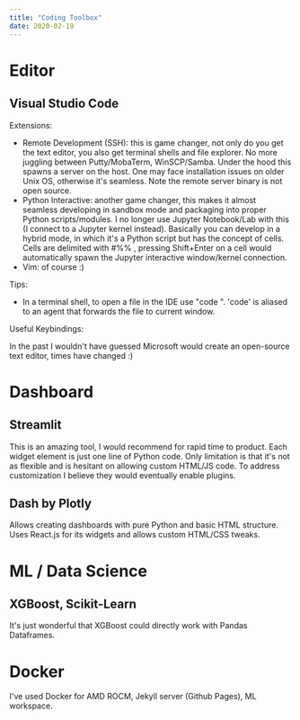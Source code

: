 ```yaml
---
title: "Coding Toolbox"
date: 2020-02-19
---
```


# Editor
## Visual Studio Code 

Extensions:
- Remote Development (SSH): this is game changer, not only do you get the text editor, you also get terminal shells and file explorer. No more juggling between Putty/MobaTerm, WinSCP/Samba.
Under the hood this spawns a server on the host. One may face installation issues on older Unix OS, otherwise it's seamless. Note the remote server binary is not open source. 
- Python Interactive: another game changer, this makes it almost seamless developing in sandbox mode and packaging into proper Python scripts/modules. 
I no longer use Jupyter Notebook/Lab with this (I connect to a Jupyter kernel instead). Basically you can develop in a hybrid mode, in which it's a Python script but has the concept of cells. 
Cells are delimited with #%% , pressing Shift+Enter on a cell would automatically spawn the Jupyter interactive window/kernel connection. 
- Vim: of course :)

Tips:
- In a terminal shell, to open a file in the IDE use "code <file>". 'code' is aliased to an agent that forwards the file to current window.

Useful Keybindings:

In the past I wouldn't have guessed Microsoft would create an open-source text editor, times have changed :)

# Dashboard
## Streamlit
This is an amazing tool, I would recommend for rapid time to product. Each widget element is just one line of Python code.
Only limitation is that it's not as flexible and is hesitant on allowing custom HTML/JS code. 
To address customization I believe they would eventually enable plugins.

## Dash by Plotly
Allows creating dashboards with pure Python and basic HTML structure.
Uses React.js for its widgets and allows custom HTML/CSS tweaks.

# ML / Data Science 
## XGBoost, Scikit-Learn
It's just wonderful that XGBoost could directly work with Pandas Dataframes.

# Docker
I've used Docker for AMD ROCM, Jekyll server (Github Pages), ML workspace.